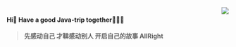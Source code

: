 <img align="right" src="https://github-readme-stats.vercel.app/api?username=Mr-Luo-csc&show_icons=true&icon_color=805AD5&text_color=718096&bg_color=ffffff&hide_title=true&hide_border=true" />
<!--&hide_border=true&hide=contribs,issues-->

#### Hi👋 Have a good Java-trip together🌱🌱🌱

> <b>先感动自己 才鞥感动别人 开启自己的故事 AllRight</b>

<!--
**Mr-Luo-csc/Mr-Luo-csc** is a ✨ _special_ ✨ repository because its `README.md` (this file) appears on your GitHub profile.

Here are some ideas to get you started:

- 🔭 I’m currently working on ...
- 🌱 I’m currently learning ...
- 👯 I’m looking to collaborate on ...
- 🤔 I’m looking for help with ...
- 💬 Ask me about ...
- 📫 How to reach me: ...
- 😄 Pronouns: ...
- ⚡ Fun fact: ...
-->
